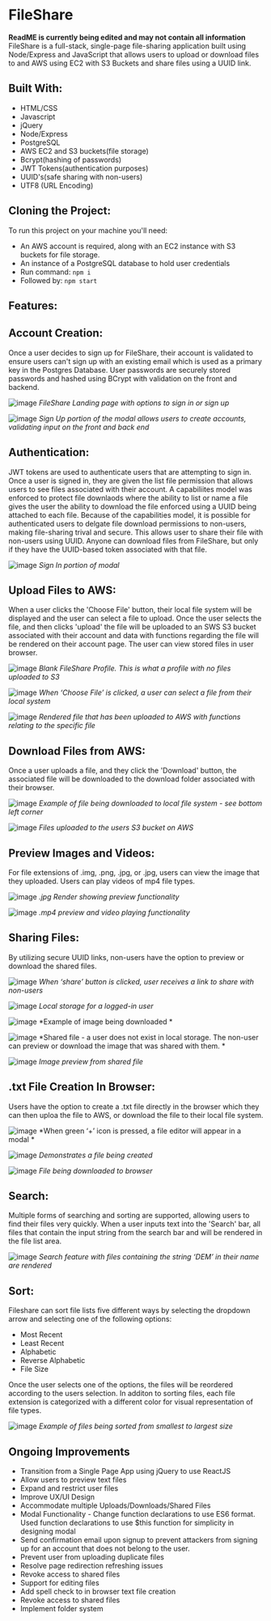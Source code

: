# FileShare
**ReadME is currently being edited and may not contain all information**
FileShare is a full-stack, single-page file-sharing application built using Node/Express and JavaScript that allows users to upload or download files to and AWS using EC2 with S3 Buckets and share files using a UUID link. 


## Built With: 
* HTML/CSS
* Javascript 
* jQuery
* Node/Express
* PostgreSQL 
* AWS EC2 and S3 buckets(file storage)
* Bcrypt(hashing of passwords)
* JWT Tokens(authentication purposes)
* UUID's(safe sharing with non-users)
* UTF8 (URL Encoding)

## Cloning the Project: 
To run this project on your machine you'll need: 
  * An AWS account is required, along with an EC2 instance with S3 buckets for file storage.
  * An instance of a PostgreSQL database to hold user credentials
  * Run command: ``npm i``
  * Followed by: ``npm start``

## Features: 

## Account Creation: 

Once a user decides to sign up for FileShare, their account is validated to ensure users can't sign up with an existing email which is used as a primary key in the Postgres Database. User passwords are securely stored passwords and hashed using BCrypt with validation on the front and backend.

![image](https://user-images.githubusercontent.com/38674075/48247812-8ed37100-e3a9-11e8-8a04-6832ac2ca394.png)
*FileShare Landing page with options to sign in or sign up*

![image](https://user-images.githubusercontent.com/38674075/48247807-88dd9000-e3a9-11e8-9f9b-917fad0e17ab.png)
*Sign Up portion of the modal allows users to create accounts, validating input on the front and back end*
## Authentication:

JWT tokens are used to authenticate users that are attempting to sign in. Once a user is signed in, they are given the list file permission that allows users to see files associated with their account. A capabiliites model was enforced to protect file downlaods where the ability to list or name a file gives the user the ability to download the file enforced using a UUID being attached to each file. Because of the capabilities model, it is possible for authenticated users to delgate file download permissions to non-users, making file-sharing trival and secure. This allows user to share their file with non-users using UUID. Anyone can download files from FileShare, but only if they have the UUID-based token associated with that file.

![image](https://user-images.githubusercontent.com/38674075/48247810-8b3fea00-e3a9-11e8-9061-a91d1aeae417.png)
*Sign In portion of modal*

## Upload Files to AWS:

When a user clicks the 'Choose File' button, their local file system will be displayed and the user can select a file to upload. Once the user selects the file, and then clicks 'upload' the file will be uploaded to an SWS S3 bucket associated with their account and data with functions regarding the file will be rendered on their account page. The user can view stored files in user browser.

![image](https://user-images.githubusercontent.com/38674075/48247803-854a0900-e3a9-11e8-984f-4dff4b5ddaea.png)
*Blank FileShare Profile. This is what a profile with no files uploaded to S3*

![image](https://user-images.githubusercontent.com/38674075/48247801-82e7af00-e3a9-11e8-9765-a9de05c8c54e.png)
*When ‘Choose File’ is clicked, a user can select a file from their local system*

![image](https://user-images.githubusercontent.com/38674075/48247795-7fecbe80-e3a9-11e8-9d3a-8329463cb0fa.png)
*Rendered file that has been uploaded to AWS with functions relating to the specific file*

## Download Files from AWS:

Once a user uploads a file, and they click the 'Download' button, the associated file will be downloaded to the download folder associated with their browser. 

![image](https://user-images.githubusercontent.com/38674075/48247789-7bc0a100-e3a9-11e8-8ab2-e71d083ee8bf.png)
*Example of file being downloaded to local file system - see bottom left corner*

![image](https://user-images.githubusercontent.com/38674075/48247762-63508680-e3a9-11e8-9246-4663e84a00aa.png)
*Files uploaded to the users S3 bucket on AWS*


## Preview Images and Videos:

For file extensions of .img, .png, .jpg, or .jpg, users can view the image that they uploaded. Users can play videos of mp4 file types.

![image](https://user-images.githubusercontent.com/38674075/48247756-60559600-e3a9-11e8-8d01-ad90dc56a12e.png)
*.jpg Render showing preview functionality*

![image](https://user-images.githubusercontent.com/38674075/48247785-76635680-e3a9-11e8-993f-7ef6ecc87fe7.png)
*.mp4 preview and video playing functionality*


## Sharing Files: 

By utilizing secure UUID links, non-users have the option to preview or download the shared files.

![image](https://user-images.githubusercontent.com/38674075/48247754-5d5aa580-e3a9-11e8-947d-3a939aca4fad.png)
*When ‘share’ button is clicked, user receives a link to share with non-users*

![image](https://user-images.githubusercontent.com/38674075/48247751-59c71e80-e3a9-11e8-9a8c-6b0435f83847.png)
*Local storage for a logged-in user*

![image](https://user-images.githubusercontent.com/38674075/48247727-45832180-e3a9-11e8-87e3-a161251be783.png)
*Example of image being downloaded *

![image](https://user-images.githubusercontent.com/38674075/48247748-5764c480-e3a9-11e8-88d5-86a25d0cf281.png)
*Shared file - a user does not exist in local storage. The non-user can preview or download the image that was shared with them. *

![image](https://user-images.githubusercontent.com/38674075/48247719-3bf9b980-e3a9-11e8-9ea8-f4129ba8b67d.png)
*Image preview from shared file*

## .txt File Creation In Browser:

Users have the option to create a .txt file directly in the browser which they can then uploa the file to AWS, or download the file to their local file system.

![image](https://user-images.githubusercontent.com/38674075/48247778-706d7580-e3a9-11e8-9543-bff5a01af8f8.png)
*When green ‘+’ icon is pressed, a file editor will appear in a modal *

![image](https://user-images.githubusercontent.com/38674075/48247774-6d728500-e3a9-11e8-8f98-6b9551426443.png)
*Demonstrates a file being created*

![image](https://user-images.githubusercontent.com/38674075/48247770-69defe00-e3a9-11e8-9aac-44269717bb93.png)
*File being downloaded to browser*

## Search:

Multiple forms of searching and sorting are supported, allowing users to find their files very quickly.
When a user inputs text into the 'Search' bar, all files that contain the input string from the search bar and will be rendered in the file list area. 

![image](https://user-images.githubusercontent.com/38674075/48247788-795e4700-e3a9-11e8-9c12-d652c14a14d8.png)
*Search feature with files containing the string ‘DEM’ in their name are rendered*

## Sort:
Fileshare can sort file lists five different ways by selecting the dropdown arrow and selecting one of the following options:

* Most Recent 
* Least Recent 
* Alphabetic
* Reverse Alphabetic 
* File Size

Once the user selects one of the options, the files will be reordered according to the users selection.
In additon to sorting files, each file extension is categorized with a different color for visual representation of file types.

![image](https://user-images.githubusercontent.com/38674075/48247782-73686600-e3a9-11e8-844f-9b23c25ffdad.png)
*Example of files being sorted from smallest to largest size*  

## Ongoing Improvements
- Transition from a Single Page App using jQuery to use ReactJS
- Allow users to preview text files
- Expand and restrict user files
- Improve UX/UI Design
- Accommodate multiple Uploads/Downloads/Shared Files
- Modal Functionality - Change function declarations to use ES6 format. Used function declarations to use $this function for simplicity in designing modal
- Send confirmation email upon signup to prevent attackers from signing up for an account that does not belong to the user.
- Prevent user from uploading duplicate files
- Resolve page redirection refreshing issues
- Revoke access to shared files
- Support for editing files
- Add spell check to in browser text file creation
- Revoke access to shared files
- Implement folder system 
